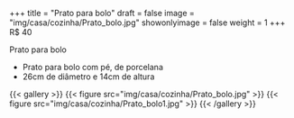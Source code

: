 +++
title = "Prato para bolo"
draft = false
image = "img/casa/cozinha/Prato_bolo.jpg"
showonlyimage = false
weight = 1
+++
<span class="price">R$ 40</span>

<!--more-->

Prato para bolo	

- Prato para bolo com pé, de porcelana
- 26cm de diâmetro e 14cm de altura


{{< gallery >}}
{{< figure src="img/casa/cozinha/Prato_bolo.jpg" >}}
{{< figure src="img/casa/cozinha/Prato_bolo1.jpg" >}}
{{< /gallery >}}

